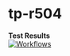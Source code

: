 # tp-r504
**Test Results**</br>
[![Workflows](https://github.com/Zefix-c-tout/tp-r504/actions/workflows/pytest.yml/badge.svg)](https://github.com/ZeFix-c-tout/tp-r504/actions)

